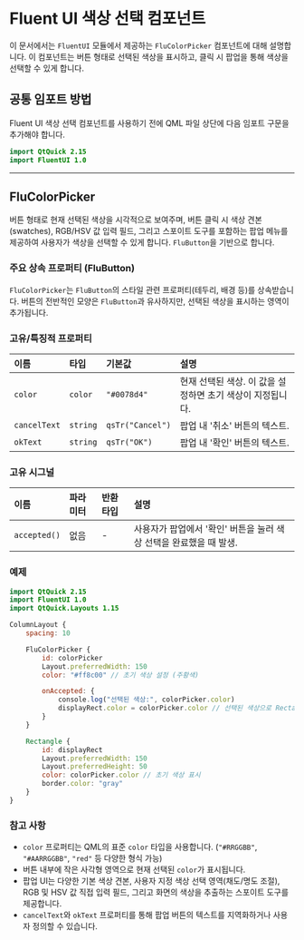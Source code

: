 # Fluent UI 색상 선택 컴포넌트

이 문서에서는 `FluentUI` 모듈에서 제공하는 `FluColorPicker` 컴포넌트에 대해 설명합니다. 이 컴포넌트는 버튼 형태로 선택된 색상을 표시하고, 클릭 시 팝업을 통해 색상을 선택할 수 있게 합니다.

## 공통 임포트 방법

Fluent UI 색상 선택 컴포넌트를 사용하기 전에 QML 파일 상단에 다음 임포트 구문을 추가해야 합니다.

```qml
import QtQuick 2.15
import FluentUI 1.0
```

---

## FluColorPicker

버튼 형태로 현재 선택된 색상을 시각적으로 보여주며, 버튼 클릭 시 색상 견본(swatches), RGB/HSV 값 입력 필드, 그리고 스포이트 도구를 포함하는 팝업 메뉴를 제공하여 사용자가 색상을 선택할 수 있게 합니다. `FluButton`을 기반으로 합니다.

### 주요 상속 프로퍼티 (FluButton)

`FluColorPicker`는 `FluButton`의 스타일 관련 프로퍼티(테두리, 배경 등)를 상속받습니다. 버튼의 전반적인 모양은 `FluButton`과 유사하지만, 선택된 색상을 표시하는 영역이 추가됩니다.

### 고유/특징적 프로퍼티

| 이름         | 타입    | 기본값           | 설명                                                  |
| :----------- | :------ | :--------------- | :---------------------------------------------------- |
| `color`      | `color` | `"#0078d4"`      | 현재 선택된 색상. 이 값을 설정하면 초기 색상이 지정됩니다. |
| `cancelText` | `string`| `qsTr("Cancel")` | 팝업 내 '취소' 버튼의 텍스트.                         |
| `okText`     | `string`| `qsTr("OK")`     | 팝업 내 '확인' 버튼의 텍스트.                         |

### 고유 시그널

| 이름        | 파라미터 | 반환타입 | 설명                                               |
| :---------- | :------- | :------- | :------------------------------------------------- |
| `accepted()`| 없음     | -        | 사용자가 팝업에서 '확인' 버튼을 눌러 색상 선택을 완료했을 때 발생. |

### 예제

```qml
import QtQuick 2.15
import FluentUI 1.0
import QtQuick.Layouts 1.15

ColumnLayout {
    spacing: 10

    FluColorPicker {
        id: colorPicker
        Layout.preferredWidth: 150
        color: "#ff8c00" // 초기 색상 설정 (주황색)

        onAccepted: {
            console.log("선택된 색상:", colorPicker.color)
            displayRect.color = colorPicker.color // 선택된 색상으로 Rectangle 채우기
        }
    }

    Rectangle {
        id: displayRect
        Layout.preferredWidth: 150
        Layout.preferredHeight: 50
        color: colorPicker.color // 초기 색상 표시
        border.color: "gray"
    }
}
```

### 참고 사항

*   `color` 프로퍼티는 QML의 표준 `color` 타입을 사용합니다. (`"#RRGGBB"`, `"#AARRGGBB"`, `"red"` 등 다양한 형식 가능)
*   버튼 내부에 작은 사각형 영역으로 현재 선택된 `color`가 표시됩니다.
*   팝업 UI는 다양한 기본 색상 견본, 사용자 지정 색상 선택 영역(채도/명도 조절), RGB 및 HSV 값 직접 입력 필드, 그리고 화면의 색상을 추출하는 스포이트 도구를 제공합니다.
*   `cancelText`와 `okText` 프로퍼티를 통해 팝업 버튼의 텍스트를 지역화하거나 사용자 정의할 수 있습니다. 